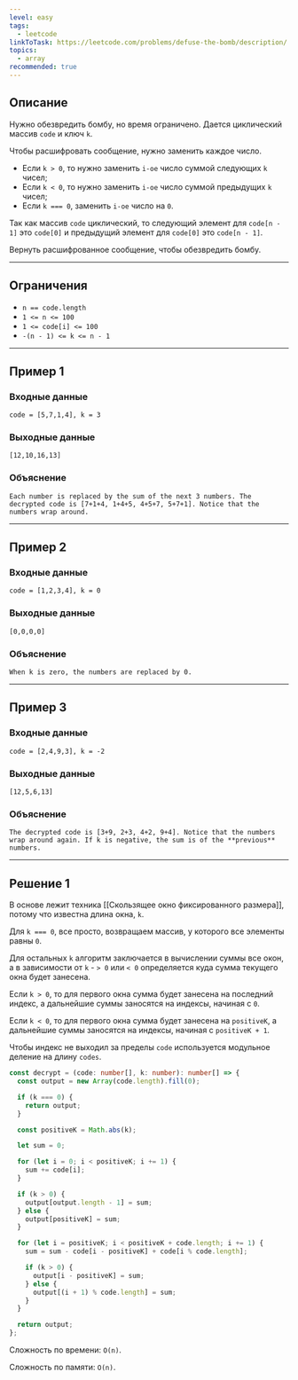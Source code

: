 ```yaml
---
level: easy
tags:
  - leetcode
linkToTask: https://leetcode.com/problems/defuse-the-bomb/description/
topics:
  - array
recommended: true
---
```

## Описание

Нужно обезвредить бомбу, но время ограничено. Дается циклический массив `code` и ключ `k`.

Чтобы расшифровать сообщение, нужно заменить каждое число.

- Если `k > 0`, то нужно заменить `i-ое` число суммой следующих `k` чисел;
- Если `k < 0`, то нужно заменить `i-ое` число суммой предыдущих `k` чисел;
- Если `k === 0`, заменить `i-ое` число на `0`.

Так как массив `code` циклический, то следующий элемент для `code[n - 1]` это `code[0]` и предыдущий элемент для `code[0]` это `code[n - 1]`.

Вернуть расшифрованное сообщение, чтобы обезвредить бомбу.

---
## Ограничения

- `n == code.length`
- `1 <= n <= 100`
- `1 <= code[i] <= 100`
- `-(n - 1) <= k <= n - 1`

---
## Пример 1

### Входные данные

```
code = [5,7,1,4], k = 3
```
### Выходные данные

```
[12,10,16,13]
```
### Объяснение

```
Each number is replaced by the sum of the next 3 numbers. The decrypted code is [7+1+4, 1+4+5, 4+5+7, 5+7+1]. Notice that the numbers wrap around.
```

---
## Пример 2

### Входные данные

```
code = [1,2,3,4], k = 0
```
### Выходные данные

```
[0,0,0,0]
```
### Объяснение

```
When k is zero, the numbers are replaced by 0.
```

---
## Пример 3

### Входные данные

```
code = [2,4,9,3], k = -2
```
### Выходные данные

```
[12,5,6,13]
```
### Объяснение

```
The decrypted code is [3+9, 2+3, 4+2, 9+4]. Notice that the numbers wrap around again. If k is negative, the sum is of the **previous** numbers.
```

---
## Решение 1

В основе лежит техника [[Скользящее окно фиксированного размера]], потому что известна длина окна, `k`. 

Для `k === 0`, все просто, возвращаем массив, у которого все элементы равны `0`.

Для остальных `k` алгоритм заключается в вычислении суммы все окон, а в зависимости от `k` - `> 0` или `< 0` определяется куда сумма текущего окна будет занесена.

Если `k > 0`, то для первого окна сумма будет занесена на последний индекс, а дальнейшие суммы заносятся на индексы, начиная с `0`.

Если `k < 0`, то для первого окна сумма будет занесена на `positiveK`, а дальнейшие суммы заносятся на индексы, начиная с `positiveK + 1`.

Чтобы индекс не выходил за пределы `code` используется модульное деление на длину `codes`.

```typescript
const decrypt = (code: number[], k: number): number[] => {
  const output = new Array(code.length).fill(0);

  if (k === 0) {
    return output;
  }

  const positiveK = Math.abs(k);

  let sum = 0;

  for (let i = 0; i < positiveK; i += 1) {
    sum += code[i];
  }

  if (k > 0) {
    output[output.length - 1] = sum;
  } else {
    output[positiveK] = sum;
  }

  for (let i = positiveK; i < positiveK + code.length; i += 1) {
    sum = sum - code[i - positiveK] + code[i % code.length];

    if (k > 0) {
      output[i - positiveK] = sum;
    } else {
      output[(i + 1) % code.length] = sum;
    }
  }

  return output;
};
```

Сложность по времени: `O(n)`.

Сложность по памяти: `O(n)`.